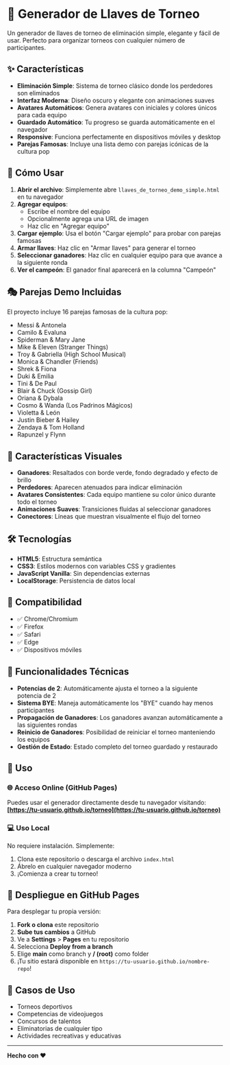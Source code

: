 # 🏀 Generador de Llaves de Torneo

Un generador de llaves de torneo de eliminación simple, elegante y fácil de usar. Perfecto para organizar torneos con cualquier número de participantes.

## ✨ Características

- **Eliminación Simple**: Sistema de torneo clásico donde los perdedores son eliminados
- **Interfaz Moderna**: Diseño oscuro y elegante con animaciones suaves
- **Avatares Automáticos**: Genera avatares con iniciales y colores únicos para cada equipo
- **Guardado Automático**: Tu progreso se guarda automáticamente en el navegador
- **Responsive**: Funciona perfectamente en dispositivos móviles y desktop
- **Parejas Famosas**: Incluye una lista demo con parejas icónicas de la cultura pop

## 🚀 Cómo Usar

1. **Abrir el archivo**: Simplemente abre `llaves_de_torneo_demo_simple.html` en tu navegador
2. **Agregar equipos**: 
   - Escribe el nombre del equipo
   - Opcionalmente agrega una URL de imagen
   - Haz clic en "Agregar equipo"
3. **Cargar ejemplo**: Usa el botón "Cargar ejemplo" para probar con parejas famosas
4. **Armar llaves**: Haz clic en "Armar llaves" para generar el torneo
5. **Seleccionar ganadores**: Haz clic en cualquier equipo para que avance a la siguiente ronda
6. **Ver el campeón**: El ganador final aparecerá en la columna "Campeón"

## 🎭 Parejas Demo Incluidas

El proyecto incluye 16 parejas famosas de la cultura pop:

- Messi & Antonela
- Camilo & Evaluna
- Spiderman & Mary Jane
- Mike & Eleven (Stranger Things)
- Troy & Gabriella (High School Musical)
- Monica & Chandler (Friends)
- Shrek & Fiona
- Duki & Emilia
- Tini & De Paul
- Blair & Chuck (Gossip Girl)
- Oriana & Dybala
- Cosmo & Wanda (Los Padrinos Mágicos)
- Violetta & León
- Justin Bieber & Hailey
- Zendaya & Tom Holland
- Rapunzel y Flynn

## 🎨 Características Visuales

- **Ganadores**: Resaltados con borde verde, fondo degradado y efecto de brillo
- **Perdedores**: Aparecen atenuados para indicar eliminación
- **Avatares Consistentes**: Cada equipo mantiene su color único durante todo el torneo
- **Animaciones Suaves**: Transiciones fluidas al seleccionar ganadores
- **Conectores**: Líneas que muestran visualmente el flujo del torneo

## 🛠️ Tecnologías

- **HTML5**: Estructura semántica
- **CSS3**: Estilos modernos con variables CSS y gradientes
- **JavaScript Vanilla**: Sin dependencias externas
- **LocalStorage**: Persistencia de datos local

## 📱 Compatibilidad

- ✅ Chrome/Chromium
- ✅ Firefox
- ✅ Safari
- ✅ Edge
- ✅ Dispositivos móviles

## 🔧 Funcionalidades Técnicas

- **Potencias de 2**: Automáticamente ajusta el torneo a la siguiente potencia de 2
- **Sistema BYE**: Maneja automáticamente los "BYE" cuando hay menos participantes
- **Propagación de Ganadores**: Los ganadores avanzan automáticamente a las siguientes rondas
- **Reinicio de Ganadores**: Posibilidad de reiniciar el torneo manteniendo los equipos
- **Gestión de Estado**: Estado completo del torneo guardado y restaurado

## 📄 Uso

### 🌐 Acceso Online (GitHub Pages)

Puedes usar el generador directamente desde tu navegador visitando:
**[https://tu-usuario.github.io/torneo](https://tu-usuario.github.io/torneo)**

### 💻 Uso Local

No requiere instalación. Simplemente:

1. Clona este repositorio o descarga el archivo `index.html`
2. Ábrelo en cualquier navegador moderno
3. ¡Comienza a crear tu torneo!

## 🚀 Despliegue en GitHub Pages

Para desplegar tu propia versión:

1. **Fork o clona** este repositorio
2. **Sube tus cambios** a GitHub
3. Ve a **Settings** > **Pages** en tu repositorio
4. Selecciona **Deploy from a branch**
5. Elige **main** como branch y **/ (root)** como folder
6. ¡Tu sitio estará disponible en `https://tu-usuario.github.io/nombre-repo`!

## 🎯 Casos de Uso

- Torneos deportivos
- Competencias de videojuegos
- Concursos de talentos
- Eliminatorias de cualquier tipo
- Actividades recreativas y educativas

---

**Hecho con ❤️**
